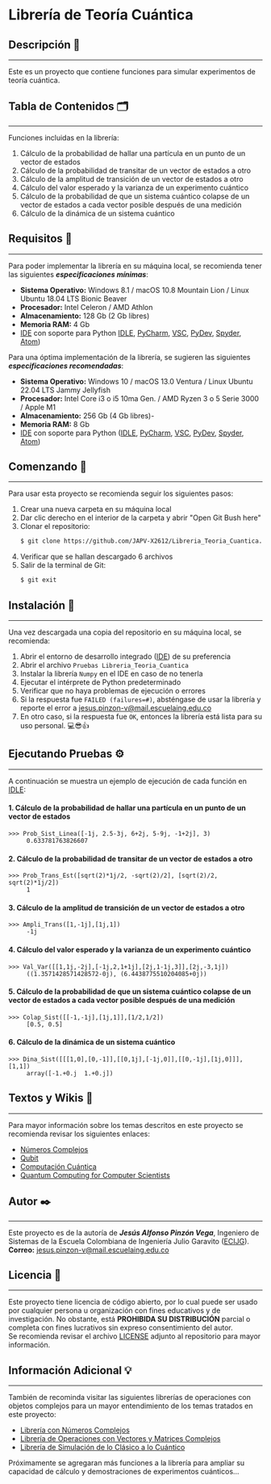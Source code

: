 # Librería de Teoría Cuántica

## Descripción 📑
---
Este es un proyecto que contiene funciones para simular experimentos de teoría cuántica.

## Tabla de Contenidos 🗂️
---
Funciones incluidas en la librería:

1. Cálculo de la probabilidad de hallar una partícula en un punto de un vector de estados
2. Cálculo de la probabilidad de transitar de un vector de estados a otro
3. Cálculo de la amplitud de transición de un vector de estados a otro
4. Cálculo del valor esperado y la varianza de un experimento cuántico
5. Cálculo de la probabilidad de que un sistema cuántico colapse de un vector de estados a cada vector posible después de una medición
6. Cálculo de la dinámica de un sistema cuántico

## Requisitos 🧾
---
Para poder implementar la librería en su máquina local, se recomienda tener las siguientes ***especificaciones mínimas***:

- **Sistema Operativo:** Windows 8.1 / macOS 10.8 Mountain Lion / Linux Ubuntu 18.04 LTS Bionic Beaver
- **Procesador:** Intel Celeron / AMD Athlon
- **Almacenamiento:** 128 Gb (2 Gb libres)
- **Memoria RAM:** 4 Gb
- [IDE](https://es.wikipedia.org/wiki/Entorno_de_desarrollo_integrado) con soporte para Python [IDLE](https://docs.python.org/es/3/library/idle.html), [PyCharm](https://www.jetbrains.com/es-es/pycharm/download/?section=windows), [VSC](https://code.visualstudio.com/), [PyDev](https://www.pydev.org/), [Spyder](https://www.spyder-ide.org/), [Atom](https://github.com/atom))

Para una óptima implementación de la librería, se sugieren las siguientes ***especificaciones recomendadas***:

- **Sistema Operativo:** Windows 10 / macOS 13.0 Ventura / Linux Ubuntu 22.04 LTS Jammy Jellyfish
- **Procesador:** Intel Core i3 o i5 10ma Gen. / AMD Ryzen 3 o 5 Serie 3000 / Apple M1
- **Almacenamiento:** 256 Gb (4 Gb libres)- 
- **Memoria RAM:** 8 Gb
- [IDE](https://es.wikipedia.org/wiki/Entorno_de_desarrollo_integrado) con soporte para Python ([IDLE](https://docs.python.org/es/3/library/idle.html), [PyCharm](https://www.jetbrains.com/es-es/pycharm/download/?section=windows), [VSC](https://code.visualstudio.com/), [PyDev](https://www.pydev.org/), [Spyder](https://www.spyder-ide.org/), [Atom](https://github.com/atom))

## Comenzando 🚀
---
Para usar esta proyecto se recomienda seguir los siguientes pasos:

1. Crear una nueva carpeta en su máquina local
2. Dar clic derecho en el interior de la carpeta y abrir "Open Git Bush here"
3. Clonar el repositorio:
     ```sh
     $ git clone https://github.com/JAPV-X2612/Libreria_Teoria_Cuantica.git
     ```
4. Verificar que se hallan descargado 6 archivos
5. Salir de la terminal de Git:
     ```sh
     $ git exit
     ```

## Instalación 🔧
---
Una vez descargada una copia del repositorio en su máquina local, se recomienda:

1. Abrir el entorno de desarrollo integrado ([IDE](https://es.wikipedia.org/wiki/Entorno_de_desarrollo_integrado)) de su preferencia
2. Abrir el archivo `Pruebas Libreria_Teoria_Cuantica`
3. Instalar la librería `Numpy` en el IDE en caso de no tenerla
4. Ejecutar el intérprete de Python predeterminado
5. Verificar que no haya problemas de ejecución o errores
6. Si la respuesta fue `FAILED (failures=#)`, absténgase de usar la librería y reporte el error a jesus.pinzon-v@mail.escuelaing.edu.co
7. En otro caso, si la respuesta fue `OK`, entonces la librería está lista para su uso personal. 💻😎👍

## Ejecutando Pruebas ⚙️
---
A continuación se muestra un ejemplo de ejecución de cada función en [IDLE](https://docs.python.org/es/3/library/idle.html):

#### 1. Cálculo de la probabilidad de hallar una partícula en un punto de un vector de estados
```
>>> Prob_Sist_Linea([-1j, 2.5-3j, 6+2j, 5-9j, -1+2j], 3)
     0.633781763826607
``` 

#### 2. Cálculo de la probabilidad de transitar de un vector de estados a otro
```
>>> Prob_Trans_Est([sqrt(2)*1j/2, -sqrt(2)/2], [sqrt(2)/2, sqrt(2)*1j/2])
     1
``` 

#### 3. Cálculo de la amplitud de transición de un vector de estados a otro
```
>>> Ampli_Trans([1,-1j],[1j,1])
     -1j
``` 

#### 4. Cálculo del valor esperado y la varianza de un experimento cuántico
```
>>> Val_Var([[1,1j,-2j],[-1j,2,1+1j],[2j,1-1j,3]],[2j,-3,1j])
     ((1.3571428571428572-0j), (6.4438775510204085+0j))
``` 

#### 5. Cálculo de la probabilidad de que un sistema cuántico colapse de un vector de estados a cada vector posible después de una medición
```
>>> Colap_Sist([[-1,-1j],[1j,1]],[1/2,1/2])
     [0.5, 0.5]
``` 

#### 6. Cálculo de la dinámica de un sistema cuántico
```
>>> Dina_Sist([[[1,0],[0,-1]],[[0,1j],[-1j,0]],[[0,-1j],[1j,0]]],[1,1])
     array([-1.+0.j  1.+0.j])
``` 

## Textos y Wikis 📖
---
Para mayor información sobre los temas descritos en este proyecto se recomienda revisar los siguientes enlaces:

* [Números Complejos](https://es.wikipedia.org/wiki/N%C3%BAmero_complejo)
* [Qubit](https://es.wikipedia.org/wiki/C%C3%BAbit)
* [Computación Cuántica](https://es.wikipedia.org/wiki/Computaci%C3%B3n_cu%C3%A1ntica)
* [Quantum Computing for Computer Scientists](https://www.cambridge.org/core/books/quantum-computing-for-computer-scientists/8AEA723BEE5CC9F5C03FDD4BA850C711)

## Autor ✒️
---
Este proyecto es de la autoría de ***Jesús Alfonso Pinzón Vega***, Ingeniero de Sistemas de la Escuela Colombiana de Ingeniería Julio Garavito ([ECIJG](https://www.escuelaing.edu.co/es/)).  
**Correo:** jesus.pinzon-v@mail.escuelaing.edu.co

## Licencia 📄
---
Este proyecto tiene licencia de código abierto, por lo cual puede ser usado por cualquier persona u organización con fines educativos y de investigación. No obstante, está **PROHIBIDA SU DISTRIBUCIÓN** parcial o completa con fines lucrativos sin expreso consentimiento del autor.  
Se recomienda revisar el archivo [LICENSE](https://github.com/JAPV-X2612/Libreria_Simulacion_Clasico_a_Cuantico/blob/main/LICENSE.md) adjunto al repositorio para mayor información.

## Información Adicional 💡
---
También de recominda visitar las siguientes librerías de operaciones con objetos complejos para un mayor entendimiento de los temas tratados en este proyecto:

* [Librería con Números Complejos](https://github.com/JAPV-X2612/Libreria_Numeros_Complejos)
* [Librería de Operaciones con Vectores y Matrices Complejos](https://github.com/JAPV-X2612/Libreria_Vectores_Matrices_Complejos)
* [Librería de Simulación de lo Clásico a lo Cuántico](https://github.com/JAPV-X2612/Libreria_Simulacion_Clasico_a_Cuantico)

Próximamente se agregaran más funciones a la librería para ampliar su capacidad de cálculo y demostraciones de experimentos cuánticos...